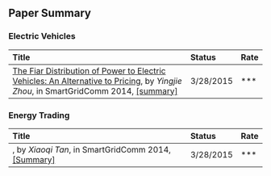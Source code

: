## Paper Summary


### Electric Vehicles
|Title| Status| Rate|
|:----|:---|:---|
|[The Fiar Distribution of Power to Electric Vehicles: An Alternative to Pricing]((http://arxiv.org/ftp/arxiv/papers/1402/1402.2489.pdf)), by *Yingjie Zhou*, in SmartGridComm 2014, [[summary]](./file/zhou14-fair-distribution-ev.md)| 3/28/2015| ***|

### Energy Trading
|Title| Status| Rate|
|:----|:---|:---|
|[](), by *Xiaoqi Tan*, in SmartGridComm 2014, [[Summary]](./file/tan12-optimal-energy-trading.md)| 3/28/2015| ***|
